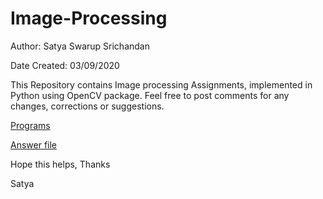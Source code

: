 # Image-Processing

Author: Satya Swarup Srichandan

Date Created: 03/09/2020

This Repository contains Image processing Assignments, implemented in Python using OpenCV package.
Feel free to post comments for any changes, corrections or suggestions.

 
[Programs](https://github.com/satyaswarup98/Image-Processing/tree/master/Programs)

[Answer file](https://github.com/satyaswarup98/Image-Processing/answer.html)



Hope this helps, 
Thanks

Satya
